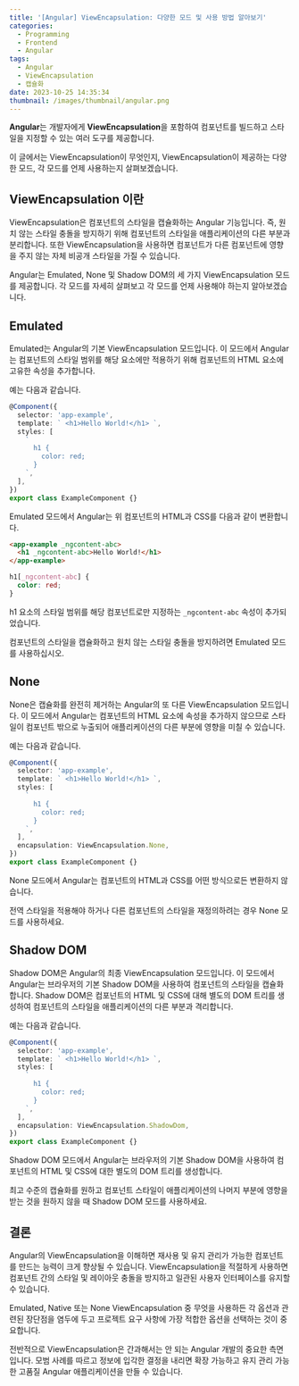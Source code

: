 ```yaml
---
title: '[Angular] ViewEncapsulation: 다양한 모드 및 사용 방법 알아보기'
categories:
  - Programming
  - Frontend
  - Angular
tags:
  - Angular
  - ViewEncapsulation
  - 캡슐화
date: 2023-10-25 14:35:34
thumbnail: /images/thumbnail/angular.png
---
```


**Angular**는 개발자에게 **ViewEncapsulation**을 포함하여 컴포넌트를 빌드하고 스타일을 지정할 수 있는 여러 도구를 제공합니다.

이 글에서는 ViewEncapsulation이 무엇인지, ViewEncapsulation이 제공하는 다양한 모드, 각 모드를 언제 사용하는지 살펴보겠습니다.

## ViewEncapsulation 이란

ViewEncapsulation은 컴포넌트의 스타일을 캡슐화하는 Angular 기능입니다. 즉, 원치 않는 스타일 충돌을 방지하기 위해 컴포넌트의 스타일을 애플리케이션의 다른 부분과 분리합니다. 또한 ViewEncapsulation을 사용하면 컴포넌트가 다른 컴포넌트에 영향을 주지 않는 자체 비공개 스타일을 가질 수 있습니다.

Angular는 Emulated, None 및 Shadow DOM의 세 가지 ViewEncapsulation 모드를 제공합니다. 각 모드를 자세히 살펴보고 각 모드를 언제 사용해야 하는지 알아보겠습니다.

## Emulated

Emulated는 Angular의 기본 ViewEncapsulation 모드입니다. 이 모드에서 Angular는 컴포넌트의 스타일 범위를 해당 요소에만 적용하기 위해 컴포넌트의 HTML 요소에 고유한 속성을 추가합니다.

예는 다음과 같습니다.

```ts
@Component({
  selector: 'app-example',
  template: ` <h1>Hello World!</h1> `,
  styles: [
    `
      h1 {
        color: red;
      }
    `,
  ],
})
export class ExampleComponent {}
```

Emulated 모드에서 Angular는 위 컴포넌트의 HTML과 CSS를 다음과 같이 변환합니다.

```html
<app-example _ngcontent-abc>
  <h1 _ngcontent-abc>Hello World!</h1>
</app-example>
```

```css
h1[_ngcontent-abc] {
  color: red;
}
```

h1 요소의 스타일 범위를 해당 컴포넌트로만 지정하는 `_ngcontent-abc` 속성이 추가되었습니다.

컴포넌트의 스타일을 캡슐화하고 원치 않는 스타일 충돌을 방지하려면 Emulated 모드를 사용하십시오.

## None

None은 캡슐화를 완전히 제거하는 Angular의 또 다른 ViewEncapsulation 모드입니다. 이 모드에서 Angular는 컴포넌트의 HTML 요소에 속성을 추가하지 않으므로 스타일이 컴포넌트 밖으로 누출되어 애플리케이션의 다른 부분에 영향을 미칠 수 있습니다.

예는 다음과 같습니다.

```ts
@Component({
  selector: 'app-example',
  template: ` <h1>Hello World!</h1> `,
  styles: [
    `
      h1 {
        color: red;
      }
    `,
  ],
  encapsulation: ViewEncapsulation.None,
})
export class ExampleComponent {}
```

None 모드에서 Angular는 컴포넌트의 HTML과 CSS를 어떤 방식으로든 변환하지 않습니다.

전역 스타일을 적용해야 하거나 다른 컴포넌트의 스타일을 재정의하려는 경우 None 모드를 사용하세요.

## Shadow DOM

Shadow DOM은 Angular의 최종 ViewEncapsulation 모드입니다. 이 모드에서 Angular는 브라우저의 기본 Shadow DOM을 사용하여 컴포넌트의 스타일을 캡슐화합니다. Shadow DOM은 컴포넌트의 HTML 및 CSS에 대해 별도의 DOM 트리를 생성하여 컴포넌트의 스타일을 애플리케이션의 다른 부분과 격리합니다.

예는 다음과 같습니다.

```ts
@Component({
  selector: 'app-example',
  template: ` <h1>Hello World!</h1> `,
  styles: [
    `
      h1 {
        color: red;
      }
    `,
  ],
  encapsulation: ViewEncapsulation.ShadowDom,
})
export class ExampleComponent {}
```

Shadow DOM 모드에서 Angular는 브라우저의 기본 Shadow DOM을 사용하여 컴포넌트의 HTML 및 CSS에 대한 별도의 DOM 트리를 생성합니다.

최고 수준의 캡슐화를 원하고 컴포넌트 스타일이 애플리케이션의 나머지 부분에 영향을 받는 것을 원하지 않을 때 Shadow DOM 모드를 사용하세요.

## 결론

Angular의 ViewEncapsulation을 이해하면 재사용 및 유지 관리가 가능한 컴포넌트를 만드는 능력이 크게 향상될 수 있습니다. ViewEncapsulation을 적절하게 사용하면 컴포넌트 간의 스타일 및 레이아웃 충돌을 방지하고 일관된 사용자 인터페이스를 유지할 수 있습니다.

Emulated, Native 또는 None ViewEncapsulation 중 무엇을 사용하든 각 옵션과 관련된 장단점을 염두에 두고 프로젝트 요구 사항에 가장 적합한 옵션을 선택하는 것이 중요합니다.

전반적으로 ViewEncapsulation은 간과해서는 안 되는 Angular 개발의 중요한 측면입니다. 모범 사례를 따르고 정보에 입각한 결정을 내리면 확장 가능하고 유지 관리 가능한 고품질 Angular 애플리케이션을 만들 수 있습니다.
